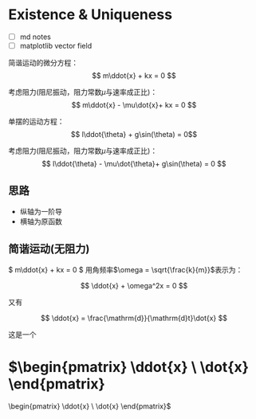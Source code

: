 # Existence & Uniqueness

- [ ] md notes
- [ ] matplotlib vector field

简谐运动的微分方程：
$$ m\ddot{x} + kx = 0 $$

考虑阻力(阻尼振动，阻力常数$\mu$与速率成正比)：
$$ m\ddot{x} - \mu\dot{x}+ kx = 0 $$

单摆的运动方程：
$$ l\ddot{\theta} + g\sin(\theta) = 0$$

考虑阻力(阻尼振动，阻力常数$\mu$与速率成正比)：
$$ l\ddot{\theta} - \mu\dot{\theta}+ g\sin(\theta) = 0 $$

## 思路

- 纵轴为一阶导
- 横轴为原函数

## 简谐运动(无阻力)

$ m\ddot{x} + kx = 0 $ 用角频率$\omega = \sqrt{\frac{k}{m}}$表示为：

$$
\ddot{x} + \omega^2x = 0
$$

又有

$$
\ddot{x} = \frac{\mathrm{d}}{\mathrm{d}t}\dot{x}
$$

这是一个

$\begin{pmatrix}
    \ddot{x} \\
    \dot{x}
\end{pmatrix}
=
\begin{pmatrix}
    \ddot{x} \\
    \dot{x}
\end{pmatrix}$
